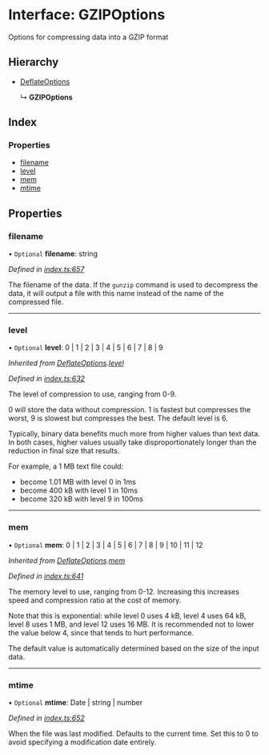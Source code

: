# Interface: GZIPOptions

Options for compressing data into a GZIP format

## Hierarchy

* [DeflateOptions](deflateoptions.md)

  ↳ **GZIPOptions**

## Index

### Properties

* [filename](gzipoptions.md#filename)
* [level](gzipoptions.md#level)
* [mem](gzipoptions.md#mem)
* [mtime](gzipoptions.md#mtime)

## Properties

### filename

• `Optional` **filename**: string

*Defined in [index.ts:657](https://github.com/101arrowz/fflate/blob/fe2a3b1/src/index.ts#L657)*

The filename of the data. If the `gunzip` command is used to decompress the data, it will output a file
with this name instead of the name of the compressed file.

___

### level

• `Optional` **level**: 0 \| 1 \| 2 \| 3 \| 4 \| 5 \| 6 \| 7 \| 8 \| 9

*Inherited from [DeflateOptions](deflateoptions.md).[level](deflateoptions.md#level)*

*Defined in [index.ts:632](https://github.com/101arrowz/fflate/blob/fe2a3b1/src/index.ts#L632)*

The level of compression to use, ranging from 0-9.

0 will store the data without compression.
1 is fastest but compresses the worst, 9 is slowest but compresses the best.
The default level is 6.

Typically, binary data benefits much more from higher values than text data.
In both cases, higher values usually take disproportionately longer than the reduction in final size that results.

For example, a 1 MB text file could:
- become 1.01 MB with level 0 in 1ms
- become 400 kB with level 1 in 10ms
- become 320 kB with level 9 in 100ms

___

### mem

• `Optional` **mem**: 0 \| 1 \| 2 \| 3 \| 4 \| 5 \| 6 \| 7 \| 8 \| 9 \| 10 \| 11 \| 12

*Inherited from [DeflateOptions](deflateoptions.md).[mem](deflateoptions.md#mem)*

*Defined in [index.ts:641](https://github.com/101arrowz/fflate/blob/fe2a3b1/src/index.ts#L641)*

The memory level to use, ranging from 0-12. Increasing this increases speed and compression ratio at the cost of memory.

Note that this is exponential: while level 0 uses 4 kB, level 4 uses 64 kB, level 8 uses 1 MB, and level 12 uses 16 MB.
It is recommended not to lower the value below 4, since that tends to hurt performance.

The default value is automatically determined based on the size of the input data.

___

### mtime

• `Optional` **mtime**: Date \| string \| number

*Defined in [index.ts:652](https://github.com/101arrowz/fflate/blob/fe2a3b1/src/index.ts#L652)*

When the file was last modified. Defaults to the current time.
Set this to 0 to avoid specifying a modification date entirely.
